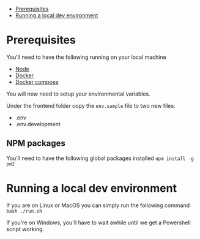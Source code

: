 
  - [Prerequisites](#prerequisites)
  - [Running a local dev environment](#running-a-local-dev-environment)

# Prerequisites
You'll need to have the following running on your local machine
* [Node](https://nodejs.org/en/)
* [Docker](https://www.docker.com/)
* [Docker compose](https://docs.docker.com/compose/)

You will now need to setup your environmental variables.

Under the frontend folder copy the `env.sample` file to two new files:
* .env
* .env.development

## NPM packages
You'll need to have the following global packages installed
`npm install -g pm2`

# Running a local dev environment
If you are on Linux or MacOS you can simply run the following command
`bash ./run.sh`

If you're on Windows, you'll have to wait awhile until we get a Powershell script working.